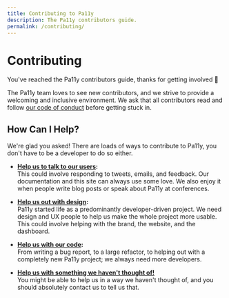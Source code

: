 ```yaml
---
title: Contributing to Pa11y
description: The Pa11y contributors guide.
permalink: /contributing/
---
```



# Contributing

You've reached the Pa11y contributors guide, thanks for getting involved :tada:

The Pa11y team loves to see new contributors, and we strive to provide a welcoming and inclusive environment. We ask that all contributors read and follow [our code of conduct][code-of-conduct] before getting stuck in.


## How Can I Help?

We're glad you asked! There are loads of ways to contribute to Pa11y, you don't have to be a developer to do so either.

  - **[Help us to talk to our users][communications]:**<br/>
    This could involve responding to tweets, emails, and feedback. Our documentation and this site can always use some love. We also enjoy it when people write blog posts or speak about Pa11y at conferences.

  - **[Help us out with design][designers]:**<br/>
    Pa11y started life as a predominantly developer-driven project. We need design and UX people to help us make the whole project more usable. This could involve helping with the brand, the website, and the dashboard.

  - **[Help us with our code][developers]:**<br/>
    From writing a bug report, to a large refactor, to helping out with a completely new Pa11y project; we always need more developers.

  - **[Help us with something we haven't thought of!][contact]**<br/>
    You might be able to help us in a way we haven't thought of, and you should absolutely contact us to tell us that.



[code-of-conduct]: /contributing/code-of-conduct/
[communications]: /contributing/communications/
[contact]: /contact/
[designers]: /contributing/designers/
[developers]: /contributing/developers/
